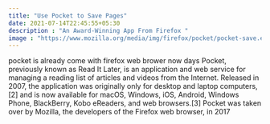 ```yaml
---
title: "Use Pocket to Save Pages"
date: 2021-07-14T22:45:55+05:30
description : "An Award-Winning App From Firefox "
image : "https://www.mozilla.org/media/img/firefox/pocket/pocket-save.e1c79846a67e.png"
---
```


pocket is already come with firefox web brower now days Pocket, previously known as Read It Later, is an application and web service for managing a reading list of articles and videos from the Internet. Released in 2007, the application was originally only for desktop and laptop computers,[2] and is now available for macOS, Windows, iOS, Android, Windows Phone, BlackBerry, Kobo eReaders, and web browsers.[3] Pocket was taken over by Mozilla, the developers of the Firefox web browser, in 2017